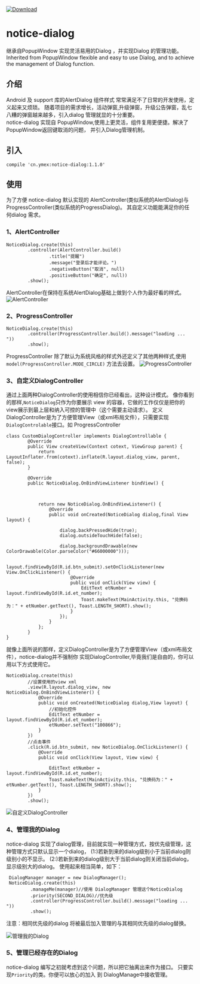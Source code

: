 [ ![Download](https://api.bintray.com/packages/ymex/maven/notice-dialog/images/download.svg) ](https://bintray.com/ymex/maven/notice-dialog/_latestVersion)

# notice-dialog

继承自PopupWindow 实现灵活易用的Dialog ，并实现Dialog 的管理功能。Inherited from PopupWindow flexible and easy to use Dialog, and to achieve the management of Dialog function.

## 介绍
Android 及 support 库的AlertDialog 组件样式 常常满足不了日常的开发使用，定义起来又烦琐。
随着项目的需求增长，活动弹窗,升级弹窗，升级公告弹窗，乱七八糟的弹窗越来越多，引入dialog 管理就显的十分重要。
<br>
notice-dialog 实现自 PopupWindow,使用上更灵活，组件复用更便捷。解决了PopupWindow返回键取消的问题，
并引入Dialog管理机制。 
<br>


## 引入
```
compile 'cn.ymex:notice-dialog:1.1.0'
```
  
## 使用

为了方便 notice-dialog 默认实现的 AlertController(类似系统的AlertDialog)与 ProgressController(类似系统的ProgressDialog)。
其自定义功能能满足你的任何dialog 需求。

### 1、AlertController

```
NoticeDialog.create(this)
        .controller(AlertController.build()
                .title("提醒")
                .message("登录后才能评论。")
                .negativeButton("取消", null)
                .positiveButton("确定", null))
        .show();
```
AlertController在保持在系统AlertDialog基础上做到个人作为最好看的样式。
![AlertController](https://github.com/ymex/notice-dialog/blob/master/arts/alert_controller.png)

### 2、ProgressController


```
NoticeDialog.create(this)
        .controller(ProgressController.build().message("loading ... "))
        .show();
```

ProgressController 除了默认为系统风格的样式外还定义了其他两种样式,使用`model(ProgressController.MODE_CIRCLE)`
方法去设置。
![ProgressController](https://github.com/ymex/notice-dialog/blob/master/arts/default_progress.gif)


### 3、自定义DialogController


通过上面两种DialogController的使用相信你已经看出，这种设计模式。
像你看到的那样,`NoticeDialog`只作为你要展示 view 的容器，它做的工作仅仅是把你的view展示到最上层和纳入可控的管理中（这个需要主动请求）。
定义DialogController是为了方便管理View（或xml布局文件），只需要实现`DialogControlable`接口。如 ProgressController

```
class CustomDialogController implements DialogControllable {
        @Override
        public View createView(Context cotext, ViewGroup parent) {
            return LayoutInflater.from(cotext).inflate(R.layout.dialog_view, parent, false);
        }

        @Override
        public NoticeDialog.OnBindViewListener bindView() {



            return new NoticeDialog.OnBindViewListener() {
                @Override
                public void onCreated(NoticeDialog dialog,final View layout) {

                    dialog.backPressedHide(true);
                    dialog.outsideTouchHide(false);

                    dialog.backgroundDrawable(new ColorDrawable(Color.parseColor("#66000000")));

                    layout.findViewById(R.id.btn_submit).setOnClickListener(new View.OnClickListener() {
                        @Override
                        public void onClick(View view) {
                            EditText etNumber = layout.findViewById(R.id.et_number);
                            Toast.makeText(MainActivity.this, "兑换码为：" + etNumber.getText(), Toast.LENGTH_SHORT).show();
                        }
                    });
                }
            };
        }
}

```
就像上面所说的那样，定义DialogController是为了方便管理View（或xml布局文件），notice-dialog并不强制你
实现DialogController,毕竟我们是自由的，你可以用以下方式使用它。
```
NoticeDialog.create(this)
        //设置使用的view xml
        .view(R.layout.dialog_view, new NoticeDialog.OnBindViewListener() {
            @Override
            public void onCreated(NoticeDialog dialog,View layout) {
                //初始化控件
                EditText etNumber = layout.findViewById(R.id.et_number);
                etNumber.setText("100866");
            }
        })
        //点击事件
        .click(R.id.btn_submit, new NoticeDialog.OnClickListener() {
            @Override
            public void onClick(View layout, View view) {

                EditText etNumber = layout.findViewById(R.id.et_number);
                Toast.makeText(MainActivity.this, "兑换码为：" + etNumber.getText(), Toast.LENGTH_SHORT).show();
            }
        })
        .show();
```

![自定义DialogController](https://github.com/ymex/notice-dialog/blob/master/arts/custom_view.png)


### 4、管理我的Dialog



notice-dialog 实现了dialog管理，目前就实现一种管理方式，按优先级管理，这种管理方式只默认显示一个dialog，
(1:)若新到来的dialog级别小于当前dialog则级别小的不显示。
(2:)若新到来的dialog级别大于当前dialog则关闭当前dialog，显示级别大的dialog。
使用起来相当简单，如下：
```
 DialogManager manager = new DialogManager();
 NoticeDialog.create(this)
         .manageMe(manager)//使用 DialogManager 管理这个NoticeDialog
         .priority(SECOND_DIALOG)//优先级
         .controller(ProgressController.build().message("loading ... "))
         .show();
```

注意：相同优先级的dialog 将被最后加入管理的与其相同优先级的dialog替换。

![管理我的Dialog](https://github.com/ymex/notice-dialog/blob/master/arts/low_p.gif)


### 5、管理已经存在的Dialog
notice-dialog 编写之初就考虑到这个问题，所以把它抽离出来作为接口。 只要实现`Priority`的类。你便可以放心的加入 到
DialogManage中接收管理。


